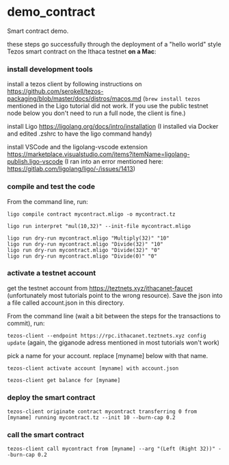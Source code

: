 # demo_contract

Smart contract demo. 

these steps go successfully through the deployment of a "hello world" style Tezos smart contract on the Ithaca testnet **on a Mac**:

### install development tools 
install a tezos client by following instructions on https://github.com/serokell/tezos-packaging/blob/master/docs/distros/macos.md (`brew install tezos` mentioned in the Ligo tutorial did not work. If you use the public testnet node below you don't need to run a full node, the client is fine.) 

install Ligo https://ligolang.org/docs/intro/installation (I installed via Docker and edited .zshrc to have the ligo command handy)

install VSCode and the ligolang-vscode extension https://marketplace.visualstudio.com/items?itemName=ligolang-publish.ligo-vscode (I ran into an error mentioned here: https://gitlab.com/ligolang/ligo/-/issues/1413)

### compile and test the code 
From the command line, run: 

`ligo compile contract mycontract.mligo -o mycontract.tz`

`ligo run interpret "mul(10,32)" --init-file mycontract.mligo`

`ligo run dry-run mycontract.mligo "Multiply(32)" "10"`    
`ligo run dry-run mycontract.mligo "Divide(32)" "10"`    
`ligo run dry-run mycontract.mligo "Divide(32)" "0"`    
`ligo run dry-run mycontract.mligo "Divide(0)" "0"`    

### activate a testnet account 
get the testnet account from https://teztnets.xyz/ithacanet-faucet (unfortunately most tutorials point to the wrong resource). Save the json into a file called account.json in this directory. 

From the command line (wait a bit between the steps for the transactions to commit), run: 

`tezos-client --endpoint https://rpc.ithacanet.teztnets.xyz config update` (again, the giganode adress mentioned in most tutorials won't work)

pick a name for your account. replace [myname] below with that name.

`tezos-client activate account [myname] with account.json`

`tezos-client get balance for [myname]`

### deploy the smart contract
`tezos-client originate contract mycontract transferring 0 from [myname] running mycontract.tz --init 10 --burn-cap 0.2`

### call the smart contract
`tezos-client call mycontract from [myname] --arg "(Left (Right 32))" --burn-cap 0.2`  

